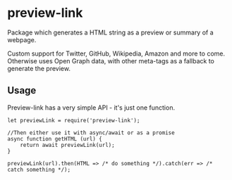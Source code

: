 # preview-link

Package which generates a HTML string as a preview or summary of a webpage.

Custom support for Twitter, GitHub, Wikipedia, Amazon and more to come.    
Otherwise uses Open Graph data, with other meta-tags as a fallback to generate the preview.

## Usage
Preview-link has a very simple API - it's just one function.

    let previewLink = require('preview-link');

    //Then either use it with async/await or as a promise
    async function getHTML (url) {
        return await previewLink(url);
    }

    previewLink(url).then(HTML => /* do something */).catch(err => /* catch something */);
